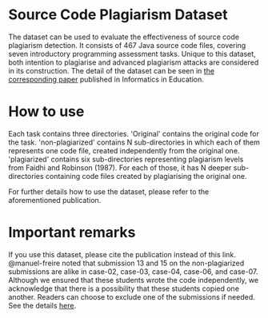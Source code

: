 # Source Code Plagiarism Dataset

The dataset can be used to evaluate the effectiveness of source code plagiarism detection. It consists of 467 Java source code files, covering seven introductory programming assessment tasks. Unique to this dataset, both intention to plagiarise and advanced plagiarism attacks are considered in its construction. The detail of the dataset can be seen in [the corresponding paper](https://doi.org/10.15388/infedu.2019.15) published in Informatics in Education.

# How to use
Each task contains three directories. 'Original' contains the original code for the task. 'non-plagiarized' contains N sub-directories in which each of them represents one code file, created independently from the original one. 'plagiarized' contains six sub-directories representing plagiarism levels from Faidhi and Robinson (1987). For each of those, it has N deeper sub-directories containing code files created by plagiarising the original one.

For further details how to use the dataset, please refer to the aforementioned publication.

# Important remarks
If you use this dataset, please cite the publication instead of this link. 
@manuel-freire noted that submission 13 and 15 on the non-plagiarized submissions are alike in case-02, case-03, case-04, case-06, and case-07. Although we ensured that these students wrote the code independently, we acknowledge that there is a possibility that these students copied one another. Readers can choose to exclude one of the submissions if needed. See the details [here](https://github.com/oscarkarnalim/sourcecodeplagiarismdataset/issues/3).
